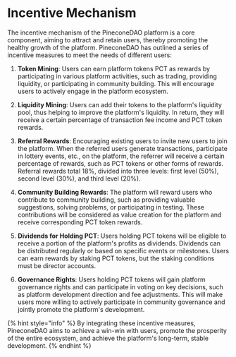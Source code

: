 # Incentive Mechanism

The incentive mechanism of the PineconeDAO platform is a core component, aiming to attract and retain users, thereby promoting the healthy growth of the platform. PineconeDAO has outlined a series of incentive measures to meet the needs of different users:

1.  **Token Mining**: Users can earn platform tokens PCT as rewards by participating in various platform activities, such as trading, providing liquidity, or participating in community building. This will encourage users to actively engage in the platform ecosystem.


2.  **Liquidity Mining**: Users can add their tokens to the platform's liquidity pool, thus helping to improve the platform's liquidity. In return, they will receive a certain percentage of transaction fee income and PCT token rewards.


3.  **Referral Rewards**: Encouraging existing users to invite new users to join the platform. When the referred users generate transactions, participate in lottery events, etc., on the platform, the referrer will receive a certain percentage of rewards, such as PCT tokens or other forms of rewards. Referral rewards total 18%, divided into three levels: first level (50%), second level (30%), and third level (20%).


4.  **Community Building Rewards**: The platform will reward users who contribute to community building, such as providing valuable suggestions, solving problems, or participating in testing. These contributions will be considered as value creation for the platform and receive corresponding PCT token rewards.


5.  **Dividends for Holding PCT**: Users holding PCT tokens will be eligible to receive a portion of the platform's profits as dividends. Dividends can be distributed regularly or based on specific events or milestones. Users can earn rewards by staking PCT tokens, but the staking conditions must be director accounts.


6. **Governance Rights**: Users holding PCT tokens will gain platform governance rights and can participate in voting on key decisions, such as platform development direction and fee adjustments. This will make users more willing to actively participate in community governance and jointly promote the platform's development.

{% hint style="info" %}
By integrating these incentive measures, PineconeDAO aims to achieve a win-win with users, promote the prosperity of the entire ecosystem, and achieve the platform's long-term, stable development.
{% endhint %}
